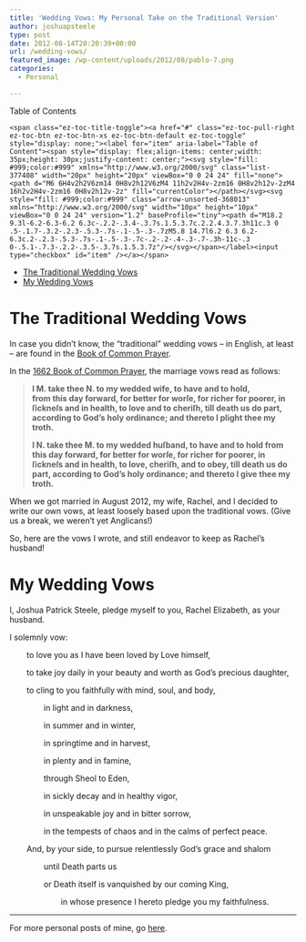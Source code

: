 ```yaml
---
title: 'Wedding Vows: My Personal Take on the Traditional Version'
author: joshuapsteele
type: post
date: 2012-08-14T20:20:39+00:00
url: /wedding-vows/
featured_image: /wp-content/uploads/2012/08/pablo-7.png
categories:
  - Personal

---
```

<div id="ez-toc-container" class="ez-toc-v2_0_37 counter-hierarchy ez-toc-counter ez-toc-grey ez-toc-container-direction">
  <div class="ez-toc-title-container">
    <p class="ez-toc-title">
      Table of Contents
    </p>
    
    <span class="ez-toc-title-toggle"><a href="#" class="ez-toc-pull-right ez-toc-btn ez-toc-btn-xs ez-toc-btn-default ez-toc-toggle" style="display: none;"><label for="item" aria-label="Table of Content"><span style="display: flex;align-items: center;width: 35px;height: 30px;justify-content: center;"><svg style="fill: #999;color:#999" xmlns="http://www.w3.org/2000/svg" class="list-377408" width="20px" height="20px" viewBox="0 0 24 24" fill="none"><path d="M6 6H4v2h2V6zm14 0H8v2h12V6zM4 11h2v2H4v-2zm16 0H8v2h12v-2zM4 16h2v2H4v-2zm16 0H8v2h12v-2z" fill="currentColor"></path></svg><svg style="fill: #999;color:#999" class="arrow-unsorted-368013" xmlns="http://www.w3.org/2000/svg" width="10px" height="10px" viewBox="0 0 24 24" version="1.2" baseProfile="tiny"><path d="M18.2 9.3l-6.2-6.3-6.2 6.3c-.2.2-.3.4-.3.7s.1.5.3.7c.2.2.4.3.7.3h11c.3 0 .5-.1.7-.3.2-.2.3-.5.3-.7s-.1-.5-.3-.7zM5.8 14.7l6.2 6.3 6.2-6.3c.2-.2.3-.5.3-.7s-.1-.5-.3-.7c-.2-.2-.4-.3-.7-.3h-11c-.3 0-.5.1-.7.3-.2.2-.3.5-.3.7s.1.5.3.7z"/></svg></span></label><input type="checkbox" id="item" /></a></span>
  </div><nav>
  
  <ul class='ez-toc-list ez-toc-list-level-1' >
    <li class='ez-toc-page-1 ez-toc-heading-level-1'>
      <a class="ez-toc-link ez-toc-heading-1" href="https://joshuapsteele.com/wedding-vows/#The_Traditional_Wedding_Vows" title="The Traditional Wedding Vows">The Traditional Wedding Vows</a>
    </li>
    <li class='ez-toc-page-1 ez-toc-heading-level-1'>
      <a class="ez-toc-link ez-toc-heading-2" href="https://joshuapsteele.com/wedding-vows/#My_Wedding_Vows" title="My Wedding Vows">My Wedding Vows</a>
    </li>
  </ul></nav>
</div>

# <span class="ez-toc-section" id="The_Traditional_Wedding_Vows"></span>The Traditional Wedding Vows<span class="ez-toc-section-end"></span>

In case you didn&#8217;t know, the &#8220;traditional&#8221; wedding vows &#8211; in English, at least &#8211; are found in the <a href="http://www.bcponline.org/" target="_blank" rel="noopener">Book of Common Prayer</a>.

In the <a href="http://justus.anglican.org/resources/bcp/1662/baskerville.htm" target="_blank" rel="noopener">1662 Book of Common Prayer</a>, the marriage vows read as follows:

> **I M. take thee N. to my wedded wife, to have and to hold,**  
> **from this day forward, for better for worſe, for richer for poorer, in ſickneſs and in health, to love and to cheriſh, till death us do part, according to God’s holy ordinance; and thereto I plight thee my troth.**
> 
> **I N. take thee M. to my wedded huſband, to have and to hold from this day forward, for better for worſe, for richer for poorer, in ſickneſs and in health, to love, cheriſh, and to obey, till death us do part, according to God’s holy ordinance; and thereto I give thee my troth.**

When we got married in August 2012, my wife, Rachel, and I decided to write our own vows, at least loosely based upon the traditional vows. (Give us a break, we weren&#8217;t yet Anglicans!)

So, here are the vows I wrote, and still endeavor to keep as Rachel&#8217;s husband!

# <span class="ez-toc-section" id="My_Wedding_Vows"></span>My Wedding Vows<span class="ez-toc-section-end"></span>

I, Joshua Patrick Steele, pledge myself to you, Rachel Elizabeth, as your husband.

I solemnly vow:

<p style="padding-left: 30px;">
  to love you as I have been loved by Love himself,
</p>

<p style="padding-left: 30px;">
  to take joy daily in your beauty and worth as God’s precious daughter,
</p>

<p style="padding-left: 30px;">
  to cling to you faithfully with mind, soul, and body,
</p>

<p style="padding-left: 60px;">
  in light and in darkness,
</p>

<p style="padding-left: 60px;">
  in summer and in winter,
</p>

<p style="padding-left: 60px;">
  in springtime and in harvest,
</p>

<p style="padding-left: 60px;">
  in plenty and in famine,
</p>

<p style="padding-left: 60px;">
  through Sheol to Eden,
</p>

<p style="padding-left: 60px;">
  in sickly decay and in healthy vigor,
</p>

<p style="padding-left: 60px;">
  in unspeakable joy and in bitter sorrow,
</p>

<p style="padding-left: 60px;">
  in the tempests of chaos and in the calms of perfect peace.
</p>

<p style="padding-left: 30px;">
  And, by your side, to pursue relentlessly God’s grace and shalom
</p>

<p style="padding-left: 60px;">
  until Death parts us
</p>

<p style="padding-left: 60px;">
  or Death itself is vanquished by our coming King,
</p>

<p style="padding-left: 90px;">
  in whose presence I hereto pledge you my faithfulness.
</p>

* * *

For more personal posts of mine, go [here][1].

 [1]: https://joshuapsteele.com/category/personal/